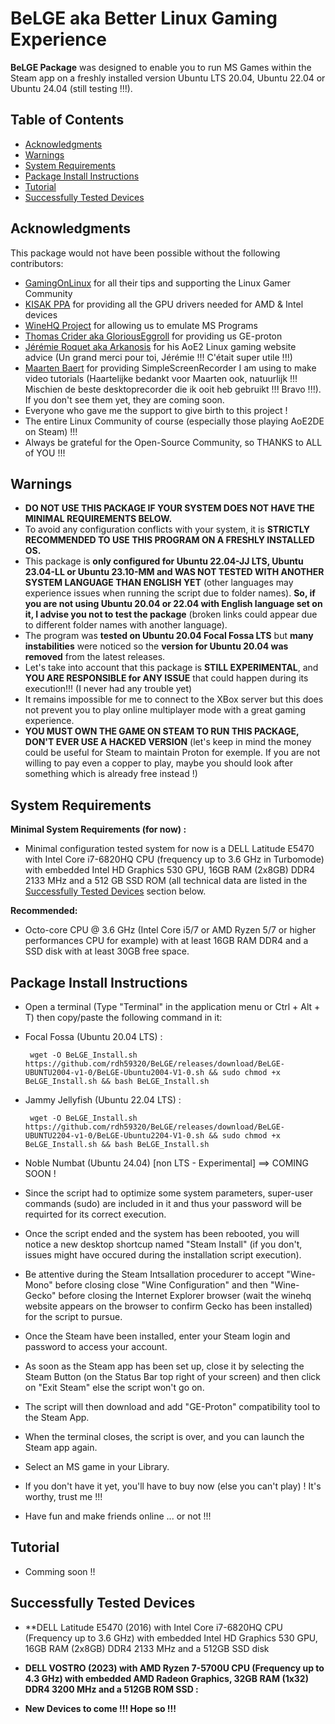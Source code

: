 # BeLGE aka Better Linux Gaming Experience

**BeLGE Package** was designed to enable you to run MS Games within the Steam app on a freshly installed version Ubuntu LTS 20.04, Ubuntu 22.04 or Ubuntu 24.04 (still testing !!!). 

## Table of Contents
- [Acknowledgments](#acknowledgments)
- [Warnings](#warnings)
- [System Requirements](#system-requirements)
- [Package Install Instructions](#package-install-instructions)
- [Tutorial](#tutorial)
- [Successfully Tested Devices](#successfully-tested-devices)
  
## Acknowledgments

This package would not have been possible without the following contributors:
- [GamingOnLinux](https://www.gamingonlinux.com/) for all their tips and supporting the Linux Gamer Community 
- [KISAK PPA](https://launchpad.net/~kisak/+archive/ubuntu/kisak-mesa) for providing all the GPU drivers needed for AMD & Intel devices
- [WineHQ Project](https://www.winehq.org/about) for allowing us to emulate MS Programs 
- [Thomas Crider aka GloriousEggroll](https://github.com/GloriousEggroll) for providing us GE-proton
- [Jérémie Roquet aka Arkanosis](https://github.com/Arkanosis) for his AoE2 Linux gaming website advice (Un grand merci pour toi, Jérémie !!! C'était super utile !!!) 
- [Maarten Baert](https://www.maartenbaert.be/simplescreenrecorder/) for providing SimpleScreenRecorder I am using to make video tutorials (Haartelijke bedankt voor Maarten ook, natuurlijk !!! Mischien de beste desktoprecorder die ik ooit heb gebruikt !!! Bravo !!!). If you don't see them yet, they are coming soon.
- Everyone who gave me the support to give birth to this project ! 
- The entire Linux Community of course (especially those playing AoE2DE on Steam) !!!
- Always be grateful for the Open-Source Community, so THANKS to ALL of YOU !!!

## Warnings

- **DO NOT USE THIS PACKAGE IF YOUR SYSTEM DOES NOT HAVE THE MINIMAL REQUIREMENTS BELOW.**
- To avoid any configuration conflicts with your system, it is **STRICTLY RECOMMENDED TO USE THIS PROGRAM ON A FRESHLY INSTALLED OS.**
- This package is **only configured for Ubuntu 22.04-JJ LTS, Ubuntu 23.04-LL or Ubuntu 23.10-MM and WAS NOT TESTED WITH ANOTHER SYSTEM LANGUAGE THAN ENGLISH YET** (other languages may experience issues when running the script due to folder names). **So, if you are not using Ubuntu 20.04 or 22.04 with English language set on it, I advise you not to test the package** (broken links could appear due to different folder names with another language).
- The program was **tested on Ubuntu 20.04 Focal Fossa LTS** but **many instabilities** were noticed so the **version for Ubuntu 20.04 was removed** from the latest releases. 
- Let's take into account that this package is **STILL EXPERIMENTAL**, and **YOU ARE RESPONSIBLE for ANY ISSUE** that could happen during its execution!!! (I never had any trouble yet)
- It remains impossible for me to connect to the XBox server but this does not prevent you to play online multiplayer mode with a great gaming experience.
- **YOU MUST OWN THE GAME ON STEAM TO RUN THIS PACKAGE, DON'T EVER USE A HACKED VERSION** (let's keep in mind the money could be useful for Steam to maintain Proton for exemple. If you are not willing to pay even a copper to play, maybe you should look after something which is already free instead !)

## System Requirements

**Minimal System Requirements (for now) :**
- Minimal configuration tested system for now is a DELL Latitude E5470 with Intel Core i7-6820HQ CPU (frequency up to 3.6 GHz in Turbomode) with embedded Intel HD Graphics 530 GPU, 16GB RAM (2x8GB) DDR4 2133 MHz and a 512 GB SSD ROM (all technical data are listed in the [Successfully Tested Devices](#successfully-tested-devices) section below.
   
**Recommended:**
- Octo-core CPU @ 3.6 GHz (Intel Core i5/7 or AMD Ryzen 5/7 or higher performances CPU for example) with at least 16GB RAM DDR4 and a SSD disk with at least 30GB free space.

## Package Install Instructions

- Open a terminal (Type "Terminal" in the application menu or Ctrl + Alt + T) then copy/paste the following command in it:

 - Focal Fossa (Ubuntu 20.04 LTS) :
 
        wget -O BeLGE_Install.sh https://github.com/rdh59320/BeLGE/releases/download/BeLGE-UBUNTU2004-v1-0/BeLGE-Ubuntu2004-V1-0.sh && sudo chmod +x BeLGE_Install.sh && bash BeLGE_Install.sh


 - Jammy Jellyfish (Ubuntu 22.04 LTS) :

        wget -O BeLGE_Install.sh https://github.com/rdh59320/BeLGE/releases/download/BeLGE-UBUNTU2204-v1-0/BeLGE-Ubuntu2204-V1-0.sh && sudo chmod +x BeLGE_Install.sh && bash BeLGE_Install.sh
    
    
 - Noble Numbat (Ubuntu 24.04) [non LTS - Experimental] ==> COMING SOON ! 
    
- Since the script had to optimize some system parameters, super-user commands (sudo) are included in it and thus your password will be requirted for its correct execution.
- Once the script ended and the system has been rebooted, you will notice a new desktop shortcup named "Steam Install" (if you don't, issues might have occured during the installation script execution).
- Be attentive during the Steam Intsallation procedurer to accept "Wine-Mono" before closing close "Wine Configuration" and then "Wine-Gecko" before closing the Internet Explorer browser (wait the winehq website appears on the browser to confirm Gecko has been installed) for the script to pursue.
- Once the Steam have been installed, enter your Steam login and password to access your account.
- As soon as the Steam app has been set up, close it by selecting the Steam Button (on the Status Bar top right of your screen) and then click on "Exit Steam" else the script won't go on.
- The script will then download and add "GE-Proton" compatibility tool to the Steam App.
- When the terminal closes, the script is over, and you can launch the Steam app again.
- Select an MS game in your Library.
- If you don't have it yet, you'll have to buy now (else you can't play) ! It's worthy, trust me !!!
- Have fun and make friends online ... or not !!!

## Tutorial
- Comming soon !!

## Successfully Tested Devices
- **DELL Latitude E5470 (2016) with Intel Core i7-6820HQ CPU (Frequency up to 3.6 GHz) with embedded Intel HD Graphics 530 GPU, 16GB RAM (2x8GB) DDR4 2133 MHz and a 512GB SSD disk

- **DELL VOSTRO (2023) with AMD Ryzen 7-5700U CPU (Frequency up to 4.3 GHz) with embedded AMD Radeon Graphics, 32GB RAM (1x32) DDR4 3200 MHz and a 512GB ROM SSD :**
- **New Devices to come  !!! Hope so !!!**
